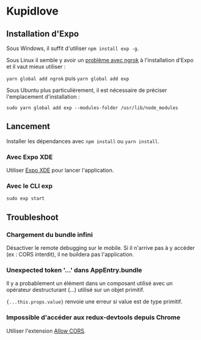 # Kupidlove

## Installation d'Expo

Sous Windows, il suffit d'utiliser `npm install exp -g`.

Sous Linux il semble y avoir un [problème avec ngrok](https://github.com/inconshreveable/ngrok/issues/429) à l'installation d'Expo et il vaut mieux utiliser :

`yarn global add ngrok` puis `yarn global add exp`

Sous Ubuntu plus particulièrement, il est nécessaire de préciser l'emplacement d'installation :

`sudo yarn global add exp --modules-folder /usr/lib/node_modules`

## Lancement

Installer les dépendances avec `npm install` ou `yarn install`.

### Avec Expo XDE

Utiliser [Expo XDE](https://docs.expo.io/versions/latest/introduction/installation.html) pour lancer l'application.

### Avec le CLI exp

`sudo exp start`

## Troubleshoot

### Chargement du bundle infini
Désactiver le remote debugging sur le mobile. Si il n'arrive pas à y accéder (ex : CORS interdit), il ne buildera pas l'application.

### Unexpected token '...' dans AppEntry.bundle
Il y a probablement un élément dans un composant utilisé avec un opérateur destructurant (...) utilisé sur un objet primitif.

`{...this.props.value}` renvoie une erreur si value est de type primitif.

### Impossible d'accéder aux redux-devtools depuis Chrome
Utiliser l'extension [Allow CORS](https://chrome.google.com/webstore/detail/allow-control-allow-origi/nlfbmbojpeacfghkpbjhddihlkkiljbi/related?hl=en).